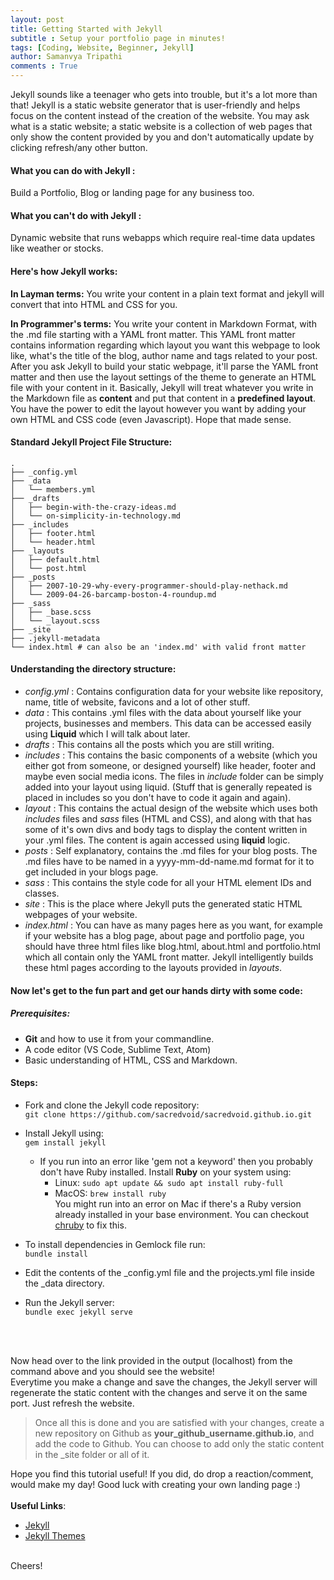 ```yaml
---
layout: post
title: Getting Started with Jekyll
subtitle : Setup your portfolio page in minutes!
tags: [Coding, Website, Beginner, Jekyll]
author: Samanvya Tripathi
comments : True
---
```


Jekyll sounds like a teenager who gets into trouble, but it's a lot more than that! Jekyll is a static website generator that is user-friendly and helps focus on the content instead of the creation of the website. You may ask what is a static website; a static website is a collection of web pages that only show the content provided by you and don't automatically update by clicking refresh/any other button.<br>

#### What you can do with Jekyll :
Build a Portfolio, Blog or landing page for any business too. 

#### What you can't do with Jekyll :
Dynamic website that runs webapps which require real-time data updates like weather or stocks.

#### Here's how Jekyll works: 
**In Layman terms:**
You write your content in a plain text format and jekyll will convert that into HTML and CSS for you.

**In Programmer's terms:**
You write your content in Markdown Format, with the .md file starting with a YAML front matter. This YAML front matter contains information regarding which layout you want this webpage to look like, what's the title of the blog, author name and tags related to your post. After you ask Jekyll to build your static webpage, it'll parse the YAML front matter and then use the layout settings of the theme to generate an HTML file with your content in it. Basically, Jekyll will treat whatever you write in the Markdown file as **content** and put that content in a **predefined layout**. You have the power to edit the layout however you want by adding your own HTML and CSS code (even Javascript). Hope that made sense. <br>

#### Standard Jekyll Project File Structure:

```
.
├── _config.yml
├── _data
│   └── members.yml
├── _drafts
│   ├── begin-with-the-crazy-ideas.md
│   └── on-simplicity-in-technology.md
├── _includes
│   ├── footer.html
│   └── header.html
├── _layouts
│   ├── default.html
│   └── post.html
├── _posts
│   ├── 2007-10-29-why-every-programmer-should-play-nethack.md
│   └── 2009-04-26-barcamp-boston-4-roundup.md
├── _sass
│   ├── _base.scss
│   └── _layout.scss
├── _site
├── .jekyll-metadata
└── index.html # can also be an 'index.md' with valid front matter

```

#### Understanding the directory structure:

- _config.yml_ : Contains configuration data for your website like repository, name, title of website, favicons and a lot of other stuff. 
- _data_ : This contains .yml files with the data about yourself like your projects, businesses and members. This data can be accessed easily using **Liquid** which I will talk about later. 
- _drafts_ : This contains all the posts which you are still writing.
- _includes_ : This contains the basic components of a website (which you either got from someone, or designed yourself) like header, footer and maybe even social media icons. The files in _include_ folder can be simply added into your layout using liquid. (Stuff that is generally repeated is placed in includes so you don't have to code it again and again).
- _layout_ : This contains the actual design of the website which uses both _includes_ files and _sass_ files (HTML and CSS), and along with that has some of it's own divs and body tags to display the content written in your .yml files. The content is again accessed using **liquid** logic.
- _posts_ : Self explanatory, contains the .md files for your blog posts. The .md files have to be named in a yyyy-mm-dd-name.md format for it to get included in your blogs page.
- _sass_ : This contains the style code for all your HTML element IDs and classes.
- _site_ : This is the place where Jekyll puts the generated static HTML webpages of your website.
- _index.html_ : You can have as many pages here as you want, for example if your website has a blog page, about page and portfolio page, you should have three html files like blog.html, about.html and portfolio.html which all contain only the YAML front matter. Jekyll intelligently builds these html pages according to the layouts provided in _layouts_.

#### Now let's get to the fun part and get our hands dirty with some code:

##### Prerequisites:
- **Git** and how to use it from your commandline.
- A code editor (VS Code, Sublime Text, Atom)
- Basic understanding of HTML, CSS and Markdown.

#### Steps:
- Fork and clone the Jekyll code repository: <br>
```git clone https://github.com/sacredvoid/sacredvoid.github.io.git```
- Install Jekyll using: <br>
```gem install jekyll```
    - If you run into an error like 'gem not a keyword' then you probably don't have Ruby installed. Install **Ruby** on your system using:<br>
        - Linux: `sudo apt update && sudo apt install ruby-full`
        - MacOS: `brew install ruby`<br>
        You might run into an error on Mac if there's a Ruby version already installed in your base environment. You can checkout [chruby](https://gist.github.com/MelissaKaulfuss/a1bed20d8c8ad847e1e20e43615ddc9f) to fix this.

- To install dependencies in Gemlock file run:<br>
```bundle install```
- Edit the contents of the _config.yml file and the projects.yml file inside the _data directory.
- Run the Jekyll server:<br>
```bundle exec jekyll serve```

<br><br>

Now head over to the link provided in the output (localhost) from the command above and you should see the website!<br>
Everytime you make a change and save the changes, the Jekyll server will regenerate the static content with the changes and serve it on the same port. Just refresh the website.

>Once all this is done and you are satisfied with your changes, create a new repository on Github as **your_github_username.github.io**, and add the code to Github. You can choose to add only the static content in the _site folder or all of it. 

Hope you find this tutorial useful! If you did, do drop a reaction/comment, would make my day! Good luck with creating your own landing page :)
<br><br>
**Useful Links**:
- [Jekyll](https://jekyllrb.com)
- [Jekyll Themes](http://jekyllthemes.org)

<br>
Cheers!